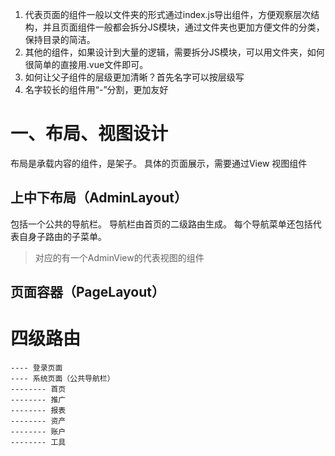 
1. 代表页面的组件一般以文件夹的形式通过index.js导出组件，方便观察层次结构，并且页面组件一般都会拆分JS模块，通过文件夹也更加方便文件的分类，保持目录的简洁。
2. 其他的组件，如果设计到大量的逻辑，需要拆分JS模块，可以用文件夹，如何很简单的直接用.vue文件即可。
3. 如何让父子组件的层级更加清晰？首先名字可以按层级写
4. 名字较长的组件用“-”分割，更加友好

# 一、布局、视图设计


布局是承载内容的组件，是架子。
具体的页面展示，需要通过View 视图组件

## 上中下布局（AdminLayout）

包括一个公共的导航栏。
导航栏由首页的二级路由生成。
每个导航菜单还包括代表自身子路由的子菜单。

> 对应的有一个AdminView的代表视图的组件

## 页面容器（PageLayout）



# 四级路由
```
---- 登录页面
---- 系统页面（公共导航栏）
-------- 首页
-------- 推广
-------- 报表
-------- 资产
-------- 账户
-------- 工具
```

